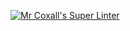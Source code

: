 [![Mr Coxall's Super Linter](https://github.com/ICD2O-Digital-Tech-NikoS/Unit1-01-HTML-HelloWorld/workflows/Mr%20Coxall's%20Super%20Linter/badge.svg)](https://github.com/ICD2O-Digital-Tech-NikoS/Unit1-01-HTML-HelloWorld/actions/)
